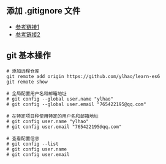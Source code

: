 ## 添加 .gitignore 文件
- [参考链接1](https://blog.haohtml.com/archives/15965)
- [参考链接2](https://git-scm.com/docs/gitignore)

## git 基本操作
``` shell
# 添加远程仓库
git remote add origin https://github.com/ylhao/learn-es6
git remote show

# 全局配置用户名和邮箱地址
# git config --global user.name "ylhao"
# git config --global user.email "765422195@qq.com"

# 在特定项目种使用特定的用户名和邮箱地址
# git config user.name "ylhao"
# git config user.email "765422195@qq.com"

# 查看配置信息
# git config --list
# git config user.name
# git config user.email
```

